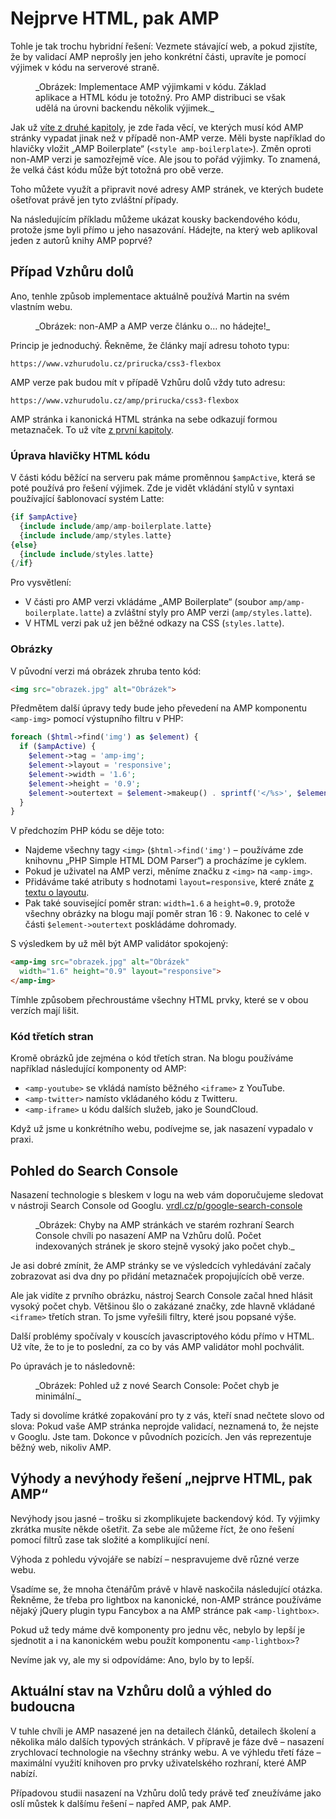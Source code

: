 # Nejprve HTML, pak AMP

Tohle je tak trochu hybridní řešení: Vezmete stávající web, a pokud zjistíte, že by validací AMP neprošly jen jeho konkrétní části, upravíte je pomocí výjimek v kódu na serverové straně.

<figure>
<img src="../dist/images/original/vdamp/vazby-amp-first.png" alt="">
<figcaption markdown="1">
_Obrázek: Implementace AMP výjimkami v kódu. Základ aplikace a HTML kódu je totožný. Pro AMP distribuci se však udělá na úrovni backendu několik výjimek._
</figcaption>
</figure>

Jak už [víte z druhé kapitoly](https://docs.google.com/document/d/1tjmhyMFuW5Ml8CBeyqPt8T4KRE-6eLzKYAICfs-698Y/edit#), je zde řada věcí, ve kterých musí kód AMP stránky vypadat jinak než v případě non-AMP verze. Měli byste například do hlavičky vložit „AMP Boilerplate“ (`<style amp-boilerplate>`). Změn oproti non-AMP verzi je samozřejmě více. Ale jsou to pořád výjimky. To znamená, že velká část kódu může být totožná pro obě verze.

Toho můžete využít a připravit nové adresy AMP stránek, ve kterých budete ošetřovat právě jen tyto zvláštní případy.

Na následujícím příkladu můžeme ukázat kousky backendového kódu, protože jsme byli přímo u jeho nasazování. Hádejte, na který web aplikoval jeden z autorů knihy AMP poprvé?

## Případ Vzhůru dolů

Ano, tenhle způsob implementace aktuálně používá Martin na svém vlastním webu.

<figure>
<img src="../dist/images/original/vdamp/amp-vzhuru-dolu.png" alt="">
<figcaption markdown="1">
_Obrázek: non-AMP a AMP verze článku o… no hádejte!_
</figcaption>
</figure>

Princip je jednoduchý. Řekněme, že články mají adresu tohoto typu:

```url
https://www.vzhurudolu.cz/prirucka/css3-flexbox
```

AMP verze pak budou mít v případě Vzhůru dolů vždy tuto adresu:

```url
https://www.vzhurudolu.cz/amp/prirucka/css3-flexbox
```

AMP stránka i kanonická HTML stránka na sebe odkazují formou metaznaček. To už víte [z první kapitoly](https://docs.google.com/document/d/1XMh2nfYmtF-6FOnurl5Lthh1DrSp-YpLH-C2hHT2z_s/edit#heading=h.jijewz14pjdl).

### Úprava hlavičky HTML kódu

V části kódu běžící na serveru pak máme proměnnou `$ampActive`, která se poté používá pro řešení výjimek. Zde je vidět vkládání stylů v syntaxi používající šablonovací systém Latte:

```php
{if $ampActive}
  {include include/amp/amp-boilerplate.latte}
  {include include/amp/styles.latte}
{else}
  {include include/styles.latte}
{/if}
```

Pro vysvětlení:

* V části pro AMP verzi vkládáme „AMP Boilerplate“ (soubor `amp/amp-boilerplate.latte`) a zvláštní styly pro AMP verzi (`amp/styles.latte`).
* V HTML verzi pak už jen běžné odkazy na CSS (`styles.latte`).

### Obrázky

V původní verzi má obrázek zhruba tento kód:

```html
<img src="obrazek.jpg" alt="Obrázek">
```

Předmětem další úpravy tedy bude jeho převedení na AMP komponentu `<amp-img>` pomocí výstupního filtru v PHP:

```php
foreach ($html->find('img') as $element) {
  if ($ampActive) {
    $element->tag = 'amp-img';
    $element->layout = 'responsive';
    $element->width = '1.6';
    $element->height = '0.9';
    $element->outertext = $element->makeup() . sprintf('</%s>', $element->tag);
  }
}
```

V předchozím PHP kódu se děje toto:

* Najdeme všechny tagy `<img>` (`$html->find('img')` – používáme zde knihovnu „PHP Simple HTML DOM Parser“) a procházíme je cyklem.
* Pokud je uživatel na AMP verzi, měníme značku z `<img>` na `<amp-img>`.
* Přidáváme také atributy s hodnotami `layout=responsive`, které znáte [z textu o layoutu](https://docs.google.com/document/d/1ZbAQLMuSgFtV6j8io-uLTNNPXTYIesdVA6mMp8BJOB8/edit#).
* Pak také související poměr stran: `width=1.6` a `height=0.9`, protože všechny obrázky na blogu mají poměr stran 16 : 9. Nakonec to celé v části `$element->outertext` poskládáme dohromady.

S výsledkem by už měl být AMP validátor spokojený:

```html
<amp-img src="obrazek.jpg" alt="Obrázek"
  width="1.6" height="0.9" layout="responsive">
</amp-img>
```

Tímhle způsobem přechroustáme všechny HTML prvky, které se v obou verzích mají lišit.

### Kód třetích stran

Kromě obrázků jde zejména o kód třetích stran. Na blogu používáme například následující komponenty od AMP:

* `<amp-youtube>` se vkládá namísto běžného `<iframe>` z YouTube.
* `<amp-twitter>` namísto vkládaného kódu z Twitteru.
* `<amp-iframe>` u kódu dalších služeb, jako je SoundCloud.

Když už jsme u konkrétního webu, podívejme se, jak nasazení vypadalo v praxi.

## Pohled do Search Console

Nasazení technologie s bleskem v logu na web vám doporučujeme sledovat v nástroji Search Console od Googlu. [vrdl.cz/p/google-search-console](https://www.vzhurudolu.cz/prirucka/google-search-console)

<figure>
<img src="../dist/images/original/vdamp/vazby-vd-sc.png" alt="">
<figcaption markdown="1">
_Obrázek: Chyby na AMP stránkách ve starém rozhraní Search Console chvíli po nasazení AMP na Vzhůru dolů. Počet indexovaných stránek je skoro stejně vysoký jako počet chyb._
</figcaption>
</figure>

Je asi dobré zmínit, že AMP stránky se ve výsledcích vyhledávání začaly zobrazovat asi dva dny po přidání metaznaček propojujících obě verze.

Ale jak vidíte z prvního obrázku, nástroj Search Console začal hned hlásit vysoký počet chyb. Většinou šlo o zakázané značky, zde hlavně vkládané `<iframe>` třetích stran. To jsme vyřešili filtry, které jsou popsané výše.

Další problémy spočívaly v kouscích javascriptového kódu přímo v HTML. Už víte, že to je to poslední, za co by vás AMP validátor mohl pochválit.

Po úpravách je to následovně:

<figure>
<img src="../dist/images/original/vdamp/vazby-vd-sc-after.png" alt="">
<figcaption markdown="1">
_Obrázek: Pohled už z nové Search Console: Počet chyb je minimální._
</figcaption>
</figure>

Tady si dovolíme krátké zopakování pro ty z vás, kteří snad nečtete slovo od slova: Pokud vaše AMP stránka neprojde validací, neznamená to, že nejste v Googlu. Jste tam. Dokonce v původních pozicích. Jen vás reprezentuje běžný web, nikoliv AMP.

## Výhody a nevýhody řešení „nejprve HTML, pak AMP“

Nevýhody jsou jasné – trošku si zkomplikujete backendový kód. Ty výjimky zkrátka musíte někde ošetřit. Za sebe ale můžeme říct, že ono řešení pomocí filtrů zase tak složité a komplikující není.

Výhoda z pohledu vývojáře se nabízí – nespravujeme dvě různé verze webu.

Vsadíme se, že mnoha čtenářům právě v hlavě naskočila následující otázka. Řekněme, že třeba pro lightbox na kanonické, non-AMP stránce používáme nějaký jQuery plugin typu Fancybox a na AMP stránce pak `<amp-lightbox>`.

Pokud už tedy máme dvě komponenty pro jednu věc, nebylo by lepší je sjednotit a i na kanonickém webu použít komponentu `<amp-lightbox>`?

Nevíme jak vy, ale my si odpovídáme: Ano, bylo by to lepší.

## Aktuální stav na Vzhůru dolů a výhled do budoucna

V tuhle chvíli je AMP nasazené jen na detailech článků, detailech školení a několika málo dalších typových stránkách. V přípravě je fáze dvě – nasazení zrychlovací technologie na všechny stránky webu. A ve výhledu třetí fáze – maximální využití knihoven pro prvky uživatelského rozhraní, které AMP nabízí.

Případovou studii nasazení na Vzhůru dolů tedy právě teď zneužíváme jako oslí můstek k dalšímu řešení – napřed AMP, pak AMP.
